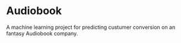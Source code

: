 # Audiobook
A machine learning project for predicting custumer conversion on an fantasy Audiobook company.
